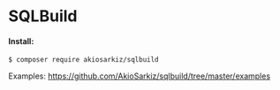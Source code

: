 # SQLBuild

#### Install:
```
$ composer require akiosarkiz/sqlbuild
```

Examples: https://github.com/AkioSarkiz/sqlbuild/tree/master/examples
